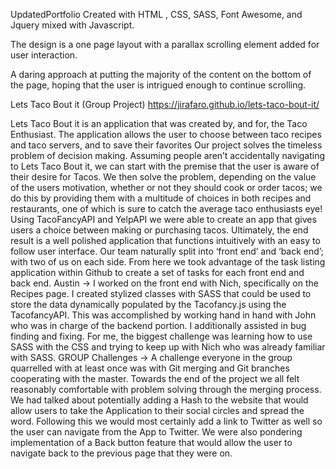 UpdatedPortfolio    Created with HTML , CSS, SASS, Font Awesome, and Jquery mixed with Javascript.

The design is a one page layout with a parallax scrolling element added for user interaction.

A daring approach at putting the majority of the content on the bottom of the page, hoping that the user is intrigued enough to continue scrolling.

Lets Taco Bout it (Group Project)      https://jirafaro.github.io/lets-taco-bout-it/

<Description>
Lets Taco Bout it is an application that was created by, and for, the Taco Enthusiast. The application allows the user to choose between taco recipes and taco servers, and to save their favorites
<Motivation>
Our project solves the timeless problem of decision making. Assuming people aren’t accidentally navigating to Lets Taco Bout it, we can start with the premise that the user is aware of their desire for Tacos. We then solve the problem, depending on the value of the users motivation, whether or not they should cook or order tacos; we do this by providing them with a multitude of choices in both recipes and restaurants, one of which is sure to catch the average taco enthusiasts eye! 
<Results>
Using TacoFancyAPI and YelpAPI we were able to create an app that gives users a choice between making or purchasing tacos. Ultimately, the end result is a well polished application that functions intuitively with an easy to follow user interface. 
<Team Efforts>
Our team naturally split into ‘front end’ and ‘back end’; with two of us on each side. From here we took advantage of the task listing application within Github to create a set of tasks for each front end and back end. 
<Individual Responsibilities>
Austin → I worked on the front end with Nich, specifically on the Recipes page. I created stylized classes with SASS that could be used to store the data dynamically populated by the Tacofancy.js using the TacofancyAPI. This was accomplished by working hand in hand with John who was in charge of the backend portion. I additionally assisted in bug finding and fixing. For me, the biggest challenge was learning how to use SASS with the CSS and trying to keep up with Nich who was already familiar with SASS. 
GROUP Challenges → A challenge everyone in the group quarrelled with at least once was with Git merging and Git branches cooperating with the master. Towards the end of the project we all felt reasonably comfortable with problem solving through the merging process.
<Improvements>
We had talked about potentially adding a Hash to the website that would allow users to take the Application to their social circles and spread the word. Following this we would most certainly add a link to Twitter as well so the user can navigate from the App to Twitter. We were also pondering implementation of a Back button feature that would allow the user to navigate back to the previous page that they were on. 


 


